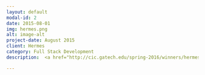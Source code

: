 ```yaml
---
layout: default
modal-id: 2
date: 2015-08-01
img: hermes.png
alt: image-alt
project-date: August 2015
client: Hermes
category: Full Stack Development
description:  <a href="http://cic.gatech.edu/spring-2016/winners/hermes">Hermes</a> is a health app which monitors a user's accelerometer data and heart rate using an Android smart watch and notifies a circle of trust when something goes wrong. For this award winning project, I implemented the backend using Python-Flask and helped integrate the backend with Android. Special credit goes to Ankita Lamba and Tito Nieves for developing the front end and functionality.

---
```

